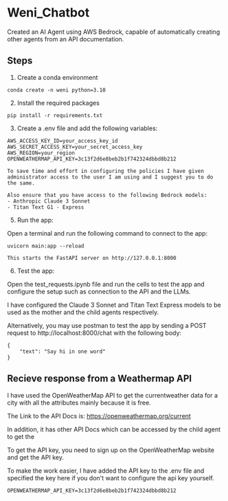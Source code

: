 # Weni_Chatbot
Created an AI Agent using AWS Bedrock, capable of automatically creating other agents from an API documentation.

## Steps
1. Create a conda environment
```
conda create -n weni python=3.10
```

2. Install the required packages
```
pip install -r requirements.txt
```

3. Create a .env file and add the following variables:
```
AWS_ACCESS_KEY_ID=your_access_key_id
AWS_SECRET_ACCESS_KEY=your_secret_access_key
AWS_REGION=your_region
OPENWEATHERMAP_API_KEY=3c13f2d6e8beb2b1f742324dbbd8b212
```
    To save time and effort in configuring the policies I have given administrator access to the user I am using and I suggest you to do the same.

    Also ensure that you have access to the following Bedrock models:
    - Anthropic Claude 3 Sonnet
    - Titan Text G1 - Express

5. Run the app:

Open a terminal and run the following command to connect to the app:
```
uvicorn main:app --reload
```
    This starts the FastAPI server on http://127.0.0.1:8000

6. Test the app:

Open the test_requests.ipynb file and run the cells to test the app and configure the setup such as connection to the API and the LLMs.

I have configured the Claude 3 Sonnet and Titan Text Express models to be used as the mother and the child agents respectively.

Alternatively, you may use postman to test the app by sending a POST request to http://localhost:8000/chat with the following body:
```
{
    "text": "Say hi in one word"
}
```

## Recieve response from a Weathermap API

I have used the OpenWeatherMap API to get the currentweather data for a city with all the attributes mainly because it is free.

The Link to the API Docs is: https://openweathermap.org/current

In addition, it has other API Docs which can be accessed by the child agent to get the 

To get the API key, you need to sign up on the OpenWeatherMap website and get the API key.

To make the work easier, I have added the API key to the .env file and specified the key here if you don't want to configure the api key yourself.
```
OPENWEATHERMAP_API_KEY=3c13f2d6e8beb2b1f742324dbbd8b212
```



